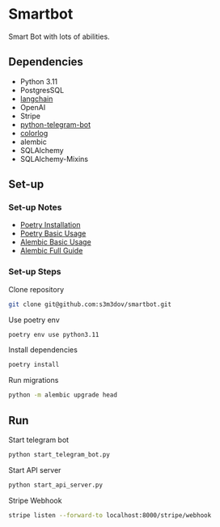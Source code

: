 # Smartbot

Smart Bot with lots of abilities.

## Dependencies

- Python 3.11
- PostgresSQL
- [langchain](https://github.com/hwchase17/langchain)
- OpenAI
- Stripe
- [python-telegram-bot](https://github.com/python-telegram-bot/python-telegram-bot)
- [colorlog](https://github.com/borntyping/python-colorlog)
- alembic
- SQLAlchemy
- SQLAlchemy-Mixins

## Set-up

### Set-up Notes

- [Poetry Installation](https://python-poetry.org/docs/#installation)
- [Poetry Basic Usage](https://python-poetry.org/docs/basic-usage/)
- [Alembic Basic Usage](https://simplyprashant.medium.com/how-to-use-alembic-for-your-database-migrations-d3e93cacf9e8)
- [Alembic Full Guide](https://alembic.sqlalchemy.org/en/latest/tutorial.html)

### Set-up Steps

Clone repository

```bash
git clone git@github.com:s3m3dov/smartbot.git
```

Use poetry env

```bash
poetry env use python3.11
```

Install dependencies

```bash
poetry install
```

Run migrations

```bash
python -m alembic upgrade head
```

## Run

Start telegram bot

```bash
python start_telegram_bot.py
```

Start API server

```bash
python start_api_server.py
```

Stripe Webhook

```bash
stripe listen --forward-to localhost:8000/stripe/webhook
```